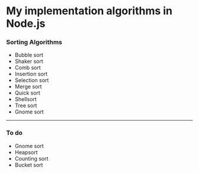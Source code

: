 # My implementation algorithms in Node.js
### Sorting Algorithms
* Bubble sort
* Shaker sort
* Comb sort
* Insertion sort
* Selection sort
* Merge sort
* Quick sort
* Shellsort
* Tree sort
* Gnome sort

***

### To do
* Gnome sort
* Heapsort
* Counting sort
* Bucket sort